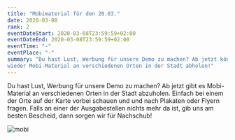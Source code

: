 ```yaml
---
title: "Mobimaterial für den 20.03."
date: 2020-03-08
rank: 2
eventDateStart: 2020-03-08T23:59:59+02:00
eventDateEnd: 2020-03-08T23:59:59+02:00
eventTime: "-"
eventPlace: "-"
summary: "Du hast Lust, Werbung für unsere Demo zu machen? Ab jetzt könnt ihr
wieder Mobi-Material an verschiedenen Orten in der Stadt abholen!"
---
```

Du hast Lust, Werbung für unsere Demo zu machen? Ab jetzt gibt es
Mobi-Material an verschiedenen Orten in der Stadt abzuholen. Einfach bei einem
der Orte auf der Karte vorbei schauen und und nach Plakaten oder Flyern fragen.
Falls an einer der Ausgabestellen nichts mehr da ist, gib uns am besten Bescheid,
dann sorgen wir für Nachschub!

![mobi](/img/MobiMap-20-3.png)
